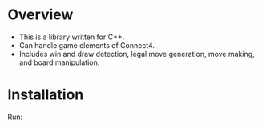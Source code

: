 # Overview
- This is a library written for C++.
- Can handle game elements of Connect4.
- Includes win and draw detection, legal move generation, move making, and board manipulation.

# Installation
Run:
